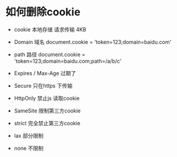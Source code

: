# 如何删除cookie

- cookie 本地存储 请求传输 4KB
- Domain 域名
  document.cookie = 'token=123;domain=baidu.com'
- path 路径
  document.cookie = 'token=123;domain=baidu.com;path=/a/b/c'
- Expires / Max-Age 
  过期了
  
- Secure 只在https 下传输
- HttpOnly 禁止js 读取cookie
- SameSite 限制第三方cookie
 - strict 完全禁止第三方cookie
 - lax 部分限制
 - none 不限制